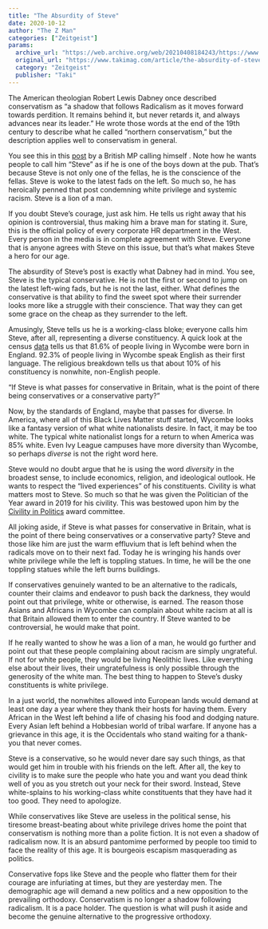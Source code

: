 ```yaml
---
title: "The Absurdity of Steve"
date: 2020-10-12
author: "The Z Man"
categories: ["Zeitgeist"]
params:
  archive_url: "https://web.archive.org/web/20210408184243/https://www.takimag.com/article/the-absurdity-of-steve/"
  original_url: "https://www.takimag.com/article/the-absurdity-of-steve/"
  category: "Zeitgeist"
  publisher: "Taki"
---
```


The American theologian Robert Lewis Dabney once described conservatism as “a shadow that follows Radicalism as it moves forward towards perdition. It remains behind it, but never retards it, and always advances near its leader.” He wrote those words at the end of the 19th century to describe what he called “northern conservatism,” but the description applies well to conservatism in general.

You see this in this [post](https://web.archive.org/web/20210417140414/https://www.spectator.co.uk/article/the-uncomfortable-truth-about-white-privilege) by a British MP calling himself . Note how he wants people to call him “Steve” as if he is one of the boys down at the pub. That’s because Steve is not only one of the fellas, he is the conscience of the fellas. Steve is woke to the latest fads on the left. So much so, he has heroically penned that post condemning white privilege and systemic racism. Steve is a lion of a man.

If you doubt Steve’s courage, just ask him. He tells us right away that his opinion is controversial, thus making him a brave man for stating it. Sure, this is the official policy of every corporate HR department in the West. Every person in the media is in complete agreement with Steve. Everyone that is anyone agrees with Steve on this issue, but that’s what makes Steve a hero for our age.

The absurdity of Steve’s post is exactly what Dabney had in mind. You see, Steve is the typical conservative. He is not the first or second to jump on the latest left-wing fads, but he is not the last, either. What defines the conservative is that ability to find the sweet spot where their surrender looks more like a struggle with their conscience. That way they can get some grace on the cheap as they surrender to the left.

Amusingly, Steve tells us he is a working-class bloke; everyone calls him Steve, after all, representing a diverse constituency. A quick look at the census [data](https://web.archive.org/web/20210417140414/http://localstats.co.uk/census-demographics/england/south-east/wycombe#:~:text=In%20the%202011%20census%20the,Wycombe%20were%20born%20in%20England) tells us that 81.6% of people living in Wycombe were born in England. 92.3% of people living in Wycombe speak English as their first language. The religious breakdown tells us that about 10% of his constituency is nonwhite, non-English people.

“If Steve is what passes for conservative in Britain, what is the point of there being conservatives or a conservative party?”

Now, by the standards of England, maybe that passes for diverse. In America, where all of this Black Lives Matter stuff started, Wycombe looks like a fantasy version of what white nationalists desire. In fact, it may be too white. The typical white nationalist longs for a return to when America was 85% white. Even Ivy League campuses have more diversity than Wycombe, so perhaps _diverse_ is not the right word here.

Steve would no doubt argue that he is using the word _diversity_ in the broadest sense, to include economics, religion, and ideological outlook. He wants to respect the “lived experiences” of his constituents. Civility is what matters most to Steve. So much so that he was given the Politician of the Year award in 2019 for his civility. This was bestowed upon him by the [Civility in Politics](https://web.archive.org/web/20210417140414/https://www.civilityinpolitics.org/news/congratulations-to-our-2019-20-awards-winners) award committee.

All joking aside, if Steve is what passes for conservative in Britain, what is the point of there being conservatives or a conservative party? Steve and those like him are just the warm effluvium that is left behind when the radicals move on to their next fad. Today he is wringing his hands over white privilege while the left is toppling statues. In time, he will be the one toppling statues while the left burns buildings.

If conservatives genuinely wanted to be an alternative to the radicals, counter their claims and endeavor to push back the darkness, they would point out that privilege, white or otherwise, is earned. The reason those Asians and Africans in Wycombe can complain about white racism at all is that Britain allowed them to enter the country. If Steve wanted to be controversial, he would make that point.

If he really wanted to show he was a lion of a man, he would go further and point out that these people complaining about racism are simply ungrateful. If not for white people, they would be living Neolithic lives. Like everything else about their lives, their ungratefulness is only possible through the generosity of the white man. The best thing to happen to Steve’s dusky constituents is white privilege.

In a just world, the nonwhites allowed into European lands would demand at least one day a year where they thank their hosts for having them. Every African in the West left behind a life of chasing his food and dodging nature. Every Asian left behind a Hobbesian world of tribal warfare. If anyone has a grievance in this age, it is the Occidentals who stand waiting for a thank-you that never comes.

Steve is a conservative, so he would never dare say such things, as that would get him in trouble with his friends on the left. After all, the key to civility is to make sure the people who hate you and want you dead think well of you as you stretch out your neck for their sword. Instead, Steve white-splains to his working-class white constituents that they have had it too good. They need to apologize.

While conservatives like Steve are useless in the political sense, his tiresome breast-beating about white privilege drives home the point that conservatism is nothing more than a polite fiction. It is not even a shadow of radicalism now. It is an absurd pantomime performed by people too timid to face the reality of this age. It is bourgeois escapism masquerading as politics.

Conservative fops like Steve and the people who flatter them for their courage are infuriating at times, but they are yesterday men. The demographic age will demand a new politics and a new opposition to the prevailing orthodoxy. Conservatism is no longer a shadow following radicalism. It is a pace holder. The question is what will push it aside and become the genuine alternative to the progressive orthodoxy.
